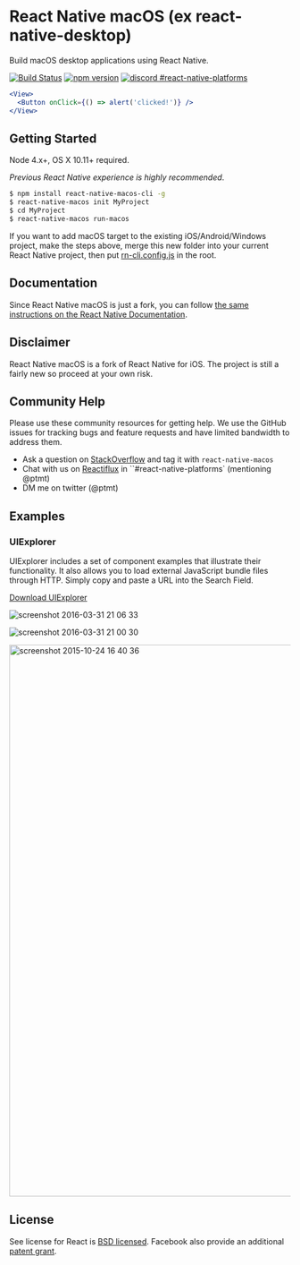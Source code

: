 # React Native macOS (ex react-native-desktop)
Build macOS desktop applications using React Native.

[![Build Status](https://travis-ci.org/ptmt/react-native-macos.svg)](https://travis-ci.org/ptmt/react-native-macos)
[![npm version](https://badge.fury.io/js/react-native-macos.svg)](https://badge.fury.io/js/react-native-macos)
[![discord #react-native-platforms](https://img.shields.io/badge/reactiflux-%23react--native--platforms-blue.svg)](http://reactiflux.com)

```jsx
<View>
  <Button onClick={() => alert('clicked!')} />
</View>
```

## Getting Started
Node 4.x+, OS X 10.11+ required.

*Previous React Native experience is highly recommended*.

``` bash
$ npm install react-native-macos-cli -g
$ react-native-macos init MyProject
$ cd MyProject
$ react-native-macos run-macos
```
If you want to add macOS target to the existing iOS/Android/Windows project, make the steps above, merge this new folder into your current React Native project, then put [rn-cli.config.js](https://gist.github.com/ptmt/b1473dead098cf53d667e355aedf2a7b) in the root. 

## Documentation
Since React Native macOS is just a fork, you can follow [the same instructions on the React Native Documentation](http://facebook.github.io/react-native/docs/getting-started.html#content).

## Disclaimer
React Native macOS is a fork of React Native for iOS. The project is still a fairly new so proceed at your own risk.

## Community Help

Please use these community resources for getting help. We use the GitHub issues for tracking bugs and feature requests and have limited bandwidth to address them.

- Ask a question on [StackOverflow](https://stackoverflow.com/) and tag it with `react-native-macos`
- Chat with us on [Reactiflux](https://discord.gg/0ZcbPKXt5bWJVmUY) in ``#react-native-platforms` (mentioning @ptmt)
- DM me on twitter (@ptmt)


## Examples
### UIExplorer
UIExplorer includes a set of component examples that illustrate their functionality. It also allows you to load external JavaScript bundle files through HTTP. Simply copy and paste a URL into the Search Field.

[Download UIExplorer](https://github.com/ptmt/react-native-macos/files/199128/UIExplorer.zip)

![screenshot 2016-03-31 21 06 33](https://cloud.githubusercontent.com/assets/1004115/14185918/91648d8c-f784-11e5-82b6-fcd08b74b89a.png)

![screenshot 2016-03-31 21 00 30](https://cloud.githubusercontent.com/assets/1004115/14185806/1cd2dfdc-f784-11e5-8c14-de0ca21f7ead.png)

<img width="986" alt="screenshot 2015-10-24 16 40 36" src="https://cloud.githubusercontent.com/assets/1004115/14185895/7c133eb0-f784-11e5-8e3c-ca36aa351a26.png">


## License

See license for React is [BSD licensed](./LICENSE). Facebook also provide an additional [patent grant](./PATENTS).
